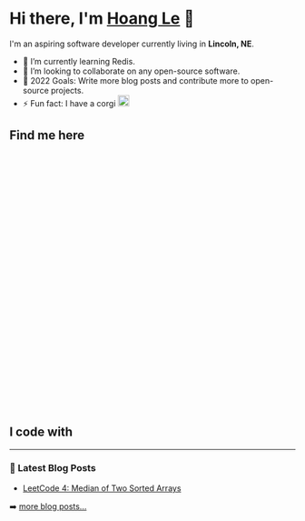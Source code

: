 # Hi there, I'm [Hoang Le](https://hoangple.me) 👋

I'm an aspiring software developer currently living in **Lincoln, NE**.

- 🌱 I’m currently learning Redis.
- 👯 I’m looking to collaborate on any open-source software.
- 🥅 2022 Goals: Write more blog posts and contribute more to open-source projects.
- ⚡ Fun fact: I have a corgi <span><img src='https://cdn-icons.flaticon.com/png/512/2172/premium/2172036.png?token=exp=1646847856~hmac=76320fa06298c658b3c26ce2aca2a5f7' width='20' alt='corgi'></span>

## Find me here

[<svg src='./globe-svgrepo-com.svg'/>](https://hoangple.me)
[<svg src='./linkedin-svgrepo-com.svg' width=20/>](https://www.linkedin.com/in/hoangp-le21/)
[<svg src='./twitter-svgrepo-com.svg'/>](https://twitter.com/hoangple21)

## I code with

---

### 📖 Latest Blog Posts

- [LeetCode 4: Median of Two Sorted Arrays](https://www.hoangple.me/blog/leet-code-4-median-of-two-sorted-arrays)

➡️ [more blog posts...](https://hoangple.me/blog)

